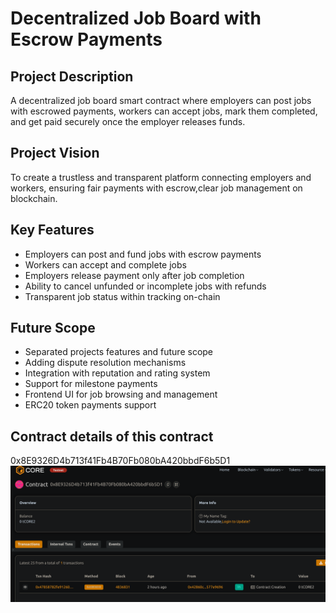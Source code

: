 # Decentralized Job Board with Escrow Payments

## Project Description
A decentralized job board smart contract where employers can post jobs with escrowed payments, workers can accept jobs, mark them completed, and get paid securely once the employer releases funds.

## Project Vision
To create a trustless and transparent platform connecting employers and workers, ensuring fair payments with escrow,clear job management on blockchain.

## Key Features
- Employers can post and fund jobs with escrow payments 
- Workers can accept and complete jobs
- Employers release payment only after job completion
- Ability to cancel unfunded or incomplete jobs with refunds
- Transparent job status within tracking on-chain

## Future Scope
- Separated projects features and future scope
- Adding dispute resolution mechanisms
- Integration with reputation and rating system
- Support for milestone payments
- Frontend UI for job browsing and management
- ERC20 token payments support

## Contract details of this contract 
0x8E9326D4b713f41Fb4B70Fb080bA420bbdF6b5D1
![alt text](image.png)
